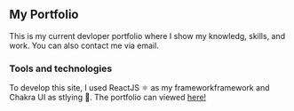 ## My Portfolio

This is my current devloper portfolio where I show my knowledg, skills, and work. You can also contact me via email. 

### Tools and technologies
To develop this site, I used ReactJS ⚛️ as my frameworkframework and Chakra UI as stlying 🎨. The portfolio can viewed [here!](denizkaptan.com)
